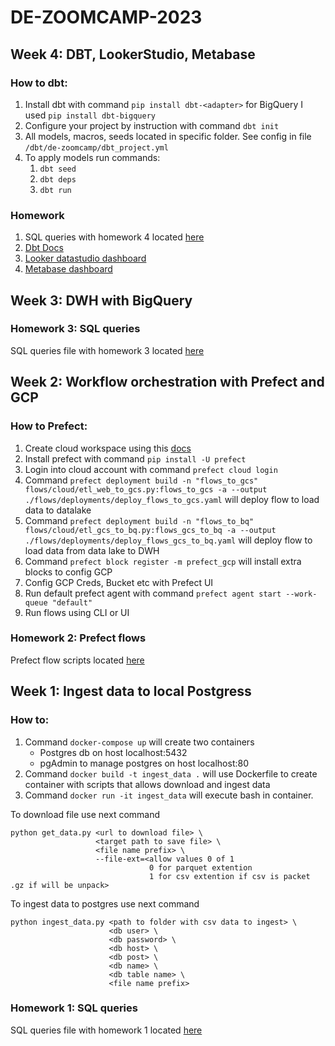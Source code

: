 # DE-ZOOMCAMP-2023
## Week 4: DBT, LookerStudio, Metabase
### How to dbt:
1. Install dbt with command ```pip install dbt-<adapter>``` for BigQuery I used ```pip install dbt-bigquery```
2. Configure your project by instruction with command ```dbt init```
3. All models, macros, seeds located in specific folder. See config in file ```/dbt/de-zoomcamp/dbt_project.yml```
4. To apply models run commands:
   1.  ```dbt seed``` 
   2.  ```dbt deps```
   3.  ```dbt run```

### Homework
1. SQL queries with homework 4 located [here](sql/dbt.sql)
2. [Dbt Docs](http://34.65.65.223:8080/#!/overview)
3. [Looker datastudio dashboard](https://lookerstudio.google.com/s/r0bK19NvLCw)
4. [Metabase dashboard](http://34.65.65.223:3000/dashboard/3-fhv-rides)
## Week 3: DWH with BigQuery
### Homework 3: SQL queries
SQL queries file with homework 3 located [here](sql/bq.sql)
## Week 2: Workflow orchestration with Prefect and GCP
### How to Prefect:
1. Create cloud workspace using this [docs](https://docs.prefect.io/ui/cloud-quickstart/)
2. Install prefect with command ```pip install -U prefect```
3. Login into cloud account with command ```prefect cloud login```
4. Command ```prefect deployment build -n "flows_to_gcs" flows/cloud/etl_web_to_gcs.py:flows_to_gcs -a --output ./flows/deployments/deploy_flows_to_gcs.yaml``` will deploy flow to load data to datalake
5. Command ```prefect deployment build -n "flows_to_bq" flows/cloud/etl_gcs_to_bq.py:flows_gcs_to_bq -a --output ./flows/deployments/deploy_flows_gcs_to_bq.yaml``` will deploy flow to load data from data lake to DWH
6. Command ```prefect block register -m prefect_gcp``` will install extra blocks to config GCP
7. Config GCP Creds, Bucket etc with Prefect UI
8. Run default prefect agent with command ```prefect agent start --work-queue "default"```
9.  Run flows using CLI or UI
### Homework 2: Prefect flows
Prefect flow scripts located [here](flows)
## Week 1: Ingest data to local Postgress
### How to:
1. Command ```docker-compose up``` will create two containers
   - Postgres db on host localhost:5432
   - pgAdmin to manage postgres on host localhost:80
2. Command ```docker build -t ingest_data .``` will use Dockerfile to create container with scripts that allows download and ingest data
3. Command ```docker run -it ingest_data``` will execute bash in container.
   
  To download file use next command
   ```
   python get_data.py <url to download file> \
                      <target path to save file> \
                      <file name prefix> \
                      --file-ext=<allow values 0 of 1
                                  0 for parquet extention
                                  1 for csv extention if csv is packet .gz if will be unpack>
   ```

   To ingest data to postgres use next command

   ```
   python ingest_data.py <path to folder with csv data to ingest> \
                         <db user> \
                         <db password> \
                         <db host> \
                         <db post> \
                         <db name> \
                         <db table name> \
                         <file name prefix>
   ```
### Homework 1: SQL queries
SQL queries file with homework 1 located [here](sql/ny_taxi.sql)
